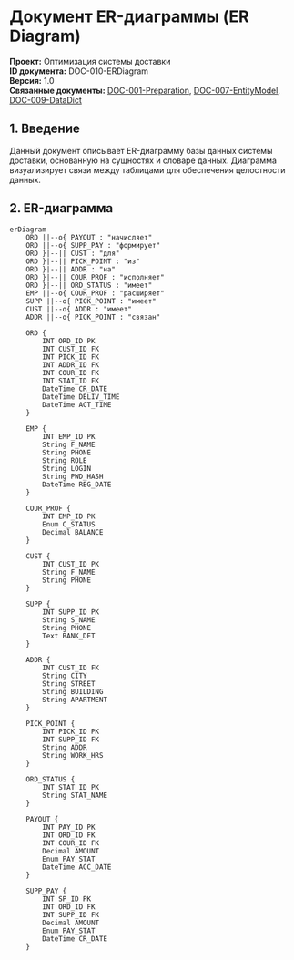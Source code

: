 # Документ ER-диаграммы (ER Diagram)  
**Проект:** Оптимизация системы доставки  
**ID документа:** DOC-010-ERDiagram  
**Версия:** 1.0  
**Связанные документы:** [DOC-001-Preparation](DOC-001-Preparation.md), [DOC-007-EntityModel](DOC-007-EntityModel.md), [DOC-009-DataDict](DOC-009-DataDict.md)  

## 1. Введение  
Данный документ описывает ER-диаграмму базы данных системы доставки, основанную на сущностях и словаре данных. Диаграмма визуализирует связи между таблицами для обеспечения целостности данных.  

## 2. ER-диаграмма  


```mermaid
erDiagram
    ORD ||--o{ PAYOUT : "начисляет"
    ORD ||--o{ SUPP_PAY : "формирует"
    ORD }|--|| CUST : "для"
    ORD }|--|| PICK_POINT : "из"
    ORD }|--|| ADDR : "на"
    ORD }|--|| COUR_PROF : "исполняет"
    ORD }|--|| ORD_STATUS : "имеет"
    EMP ||--o{ COUR_PROF : "расширяет"
    SUPP ||--o{ PICK_POINT : "имеет"
    CUST ||--o{ ADDR : "имеет"
    ADDR ||--o{ PICK_POINT : "связан"

    ORD {
        INT ORD_ID PK
        INT CUST_ID FK
        INT PICK_ID FK
        INT ADDR_ID FK
        INT COUR_ID FK
        INT STAT_ID FK
        DateTime CR_DATE
        DateTime DELIV_TIME
        DateTime ACT_TIME
    }

    EMP {
        INT EMP_ID PK
        String F_NAME
        String PHONE
        String ROLE
        String LOGIN
        String PWD_HASH
        DateTime REG_DATE
    }

    COUR_PROF {
        INT EMP_ID PK
        Enum C_STATUS
        Decimal BALANCE
    }

    CUST {
        INT CUST_ID PK
        String F_NAME
        String PHONE
    }

    SUPP {
        INT SUPP_ID PK
        String S_NAME
        String PHONE
        Text BANK_DET
    }

    ADDR {
        INT CUST_ID FK
        String CITY
        String STREET
        String BUILDING
        String APARTMENT
    }

    PICK_POINT {
        INT PICK_ID PK
        INT SUPP_ID FK
        String ADDR
        String WORK_HRS
    }

    ORD_STATUS {
        INT STAT_ID PK
        String STAT_NAME
    }

    PAYOUT {
        INT PAY_ID PK
        INT ORD_ID FK
        INT COUR_ID FK
        Decimal AMOUNT
        Enum PAY_STAT
        DateTime ACC_DATE
    }

    SUPP_PAY {
        INT SP_ID PK
        INT ORD_ID FK
        INT SUPP_ID FK
        Decimal AMOUNT
        Enum PAY_STAT
        DateTime CR_DATE
    }
